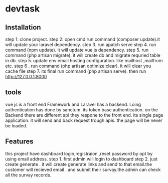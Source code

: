# devtask

## Installation

step 1:  clone project.
step 2: open cmd run command (composer update).it will update your laravel dependency.
step 3. run apatch serve 
step 4. run command  (npm update). it will update vue js dependency.
step 5. run command (php artisan migrate). it will create db and migrate requried table in db.
step 5. update env email hosting configuration. like mailhost ,mailfrom etc.
step 6 . run command (php artisan optimize:clear). it will clear you cache file
step 7. its final run command (php artisan serve). then run http://127.0.0.1:8000

## tools
vue js is a front end Framework and Laravel has a backend. Loing authentication has done by sanctum. its token base authentication.
on the Backend there are different api they respone to the front end. its single page application. it will send and back request trough apis. the page will be never be loaded. 
## Features

this project have dashboard login,registraion ,reset password by opt by using email address.
step 1. first admin will login to dashboard
step 2. just create generate . it will create generate links and send to that email.the customer will recieved email . and submit their survay.the admin can check all the survay records.
